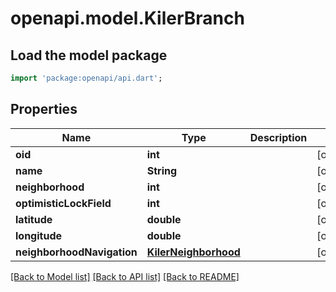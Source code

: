 # openapi.model.KilerBranch

## Load the model package
```dart
import 'package:openapi/api.dart';
```

## Properties
Name | Type | Description | Notes
------------ | ------------- | ------------- | -------------
**oid** | **int** |  | [optional] 
**name** | **String** |  | [optional] 
**neighborhood** | **int** |  | [optional] 
**optimisticLockField** | **int** |  | [optional] 
**latitude** | **double** |  | [optional] 
**longitude** | **double** |  | [optional] 
**neighborhoodNavigation** | [**KilerNeighborhood**](KilerNeighborhood.md) |  | [optional] 

[[Back to Model list]](../README.md#documentation-for-models) [[Back to API list]](../README.md#documentation-for-api-endpoints) [[Back to README]](../README.md)


